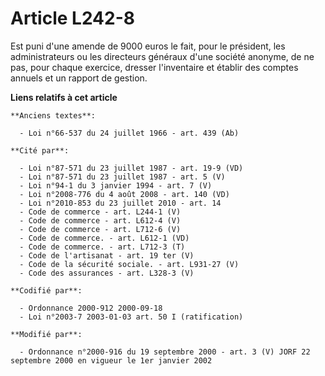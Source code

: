 # Article L242-8

Est puni d'une amende de 9000 euros le fait, pour le président, les administrateurs ou les directeurs généraux d'une société
anonyme, de ne pas, pour chaque exercice, dresser l'inventaire et établir des comptes annuels et un rapport de gestion.

**Liens relatifs à cet article**

	**Anciens textes**:

	  - Loi n°66-537 du 24 juillet 1966 - art. 439 (Ab)

	**Cité par**:

	  - Loi n°87-571 du 23 juillet 1987 - art. 19-9 (VD)
	  - Loi n°87-571 du 23 juillet 1987 - art. 5 (V)
	  - Loi n°94-1 du 3 janvier 1994 - art. 7 (V)
	  - Loi n°2008-776 du 4 août 2008 - art. 140 (VD)
	  - Loi n°2010-853 du 23 juillet 2010 - art. 14
	  - Code de commerce - art. L244-1 (V)
	  - Code de commerce - art. L612-4 (V)
	  - Code de commerce - art. L712-6 (V)
	  - Code de commerce. - art. L612-1 (VD)
	  - Code de commerce. - art. L712-3 (T)
	  - Code de l'artisanat - art. 19 ter (V)
	  - Code de la sécurité sociale. - art. L931-27 (V)
	  - Code des assurances - art. L328-3 (V)

	**Codifié par**:

	  - Ordonnance 2000-912 2000-09-18
	  - Loi n°2003-7 2003-01-03 art. 50 I (ratification)

	**Modifié par**:

	  - Ordonnance n°2000-916 du 19 septembre 2000 - art. 3 (V) JORF 22 septembre 2000 en vigueur le 1er janvier 2002
